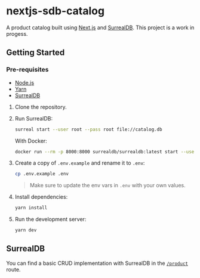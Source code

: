 # nextjs-sdb-catalog

A product catalog built using [Next.js](https://nextjs.org/) and [SurrealDB](https://surrealdb.com/). This project is a work in progess.

## Getting Started

### Pre-requisites

- [Node.js](https://nodejs.org/en/)
- [Yarn](https://yarnpkg.com/)
- [SurrealDB](https://surrealdb.com/install)

1. Clone the repository.

2. Run SurrealDB:

    ```bash
    surreal start --user root --pass root file://catalog.db 
    ```

    With Docker:

    ```bash
    docker run --rm -p 8000:8000 surrealdb/surrealdb:latest start --user root --pass root file://catalog.db
    ```

2. Create a copy of `.env.example` and rename it to `.env`:

    ```bash
    cp .env.example .env
    ```

    > Make sure to update the env vars in `.env` with your own values.

3. Install dependencies:

    ```bash
    yarn install
    ```
4. Run the development server:

    ```bash
    yarn dev
    ```

## SurrealDB

You can find a basic CRUD implementation with SurrealDB in the [`/product`](./src/pages/product.tsx) route.
